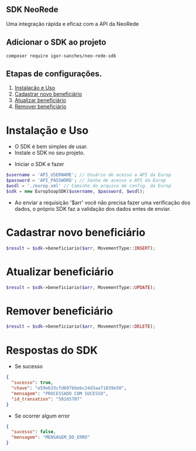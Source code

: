 ## SDK NeoRede

Uma integração rápida e eficaz com a API da NeoRede

## Adicionar o SDK ao projeto
```
composer require igor-sanches/neo-rede-sdk
```

## Etapas de configurações.

1. [Instalação e Uso](#instalação-e-uso)
2. [Cadastrar novo beneficiário](#cadastrar-novo-beneficiário)
2. [Atualizar beneficiário](#atualizar-beneficiário)
2. [Remover beneficiário](#remover-beneficiário)

# Instalação e Uso
- O SDK é bem simples de usar.
- Instale o SDK no seu projeto.

* Iniciar o SDK e fazer
```php
$username = 'API_USERNAME'; // Usuário de acesso a API da Europ
$password = 'API_PASSWORD'; // Senha de acesso a API da Europ
$wsdl = './europ.xml' // Caminho do arquivo de config. da Europ
$sdk = new EuropSoapSDK($username, $password, $wsdl);
```

* Ao enviar a requisição '$arr' você não precisa fazer uma verificação dos dados, o próprio SDK faz a validação dos dados entes de enviar.

# Cadastrar novo beneficiário
```php
$result = $sdk->beneficiario($arr, MovementType::INSERT);
```

# Atualizar beneficiário
```php
$result = $sdk->beneficiario($arr, MovementType::UPDATE);
```

# Remover beneficiário
```php
$result = $sdk->beneficiario($arr, MovementType::DELETE);
```

# Respostas do SDK
- Se sucesso
```json
{
  "sucesso": true,
  "chave": "e59eb33cfd607bbebc24d3aa71039e50",
  "mensagem": "PROCESSADO COM SUCESSO",
  "id_transation": "58165707"
}
```
- Se ocorrer algum error
```json
{
  "sucesso": false, 
  "mensagem": "MENSAGEM_DO_ERRO" 
}
```